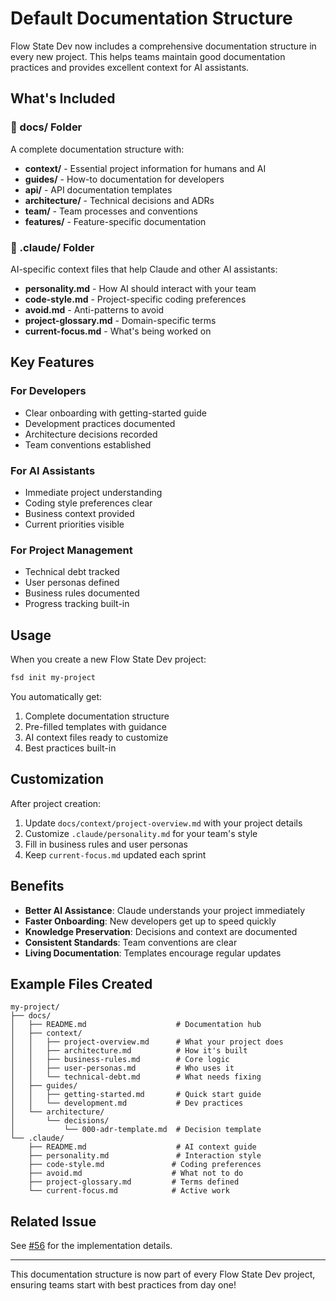 # Default Documentation Structure

Flow State Dev now includes a comprehensive documentation structure in every new project. This helps teams maintain good documentation practices and provides excellent context for AI assistants.

## What's Included

### 📁 docs/ Folder
A complete documentation structure with:
- **context/** - Essential project information for humans and AI
- **guides/** - How-to documentation for developers
- **api/** - API documentation templates
- **architecture/** - Technical decisions and ADRs
- **team/** - Team processes and conventions
- **features/** - Feature-specific documentation

### 🤖 .claude/ Folder  
AI-specific context files that help Claude and other AI assistants:
- **personality.md** - How AI should interact with your team
- **code-style.md** - Project-specific coding preferences
- **avoid.md** - Anti-patterns to avoid
- **project-glossary.md** - Domain-specific terms
- **current-focus.md** - What's being worked on

## Key Features

### For Developers
- Clear onboarding with getting-started guide
- Development practices documented
- Architecture decisions recorded
- Team conventions established

### For AI Assistants
- Immediate project understanding
- Coding style preferences clear
- Business context provided
- Current priorities visible

### For Project Management
- Technical debt tracked
- User personas defined
- Business rules documented
- Progress tracking built-in

## Usage

When you create a new Flow State Dev project:

```bash
fsd init my-project
```

You automatically get:
1. Complete documentation structure
2. Pre-filled templates with guidance
3. AI context files ready to customize
4. Best practices built-in

## Customization

After project creation:
1. Update `docs/context/project-overview.md` with your project details
2. Customize `.claude/personality.md` for your team's style
3. Fill in business rules and user personas
4. Keep `current-focus.md` updated each sprint

## Benefits

- **Better AI Assistance**: Claude understands your project immediately
- **Faster Onboarding**: New developers get up to speed quickly  
- **Knowledge Preservation**: Decisions and context are documented
- **Consistent Standards**: Team conventions are clear
- **Living Documentation**: Templates encourage regular updates

## Example Files Created

```
my-project/
├── docs/
│   ├── README.md                    # Documentation hub
│   ├── context/
│   │   ├── project-overview.md      # What your project does
│   │   ├── architecture.md          # How it's built
│   │   ├── business-rules.md        # Core logic
│   │   ├── user-personas.md         # Who uses it
│   │   └── technical-debt.md        # What needs fixing
│   ├── guides/
│   │   ├── getting-started.md       # Quick start guide
│   │   └── development.md           # Dev practices
│   └── architecture/
│       └── decisions/
│           └── 000-adr-template.md  # Decision template
└── .claude/
    ├── README.md                    # AI context guide
    ├── personality.md               # Interaction style
    ├── code-style.md               # Coding preferences
    ├── avoid.md                    # What not to do
    ├── project-glossary.md         # Terms defined
    └── current-focus.md            # Active work

```

## Related Issue
See [#56](https://github.com/jezweb/flow-state-dev/issues/56) for the implementation details.

---

This documentation structure is now part of every Flow State Dev project, ensuring teams start with best practices from day one!